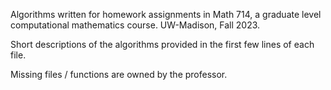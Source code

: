 Algorithms written for homework assignments in Math 714, a graduate level computational mathematics course.
UW-Madison, Fall 2023.

Short descriptions of the algorithms provided in the first few lines of each file.

Missing files / functions are owned by the professor. 

